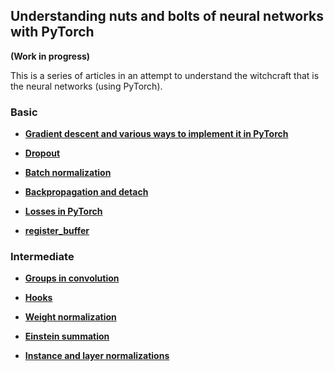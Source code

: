 ## Understanding nuts and bolts of neural networks with PyTorch

__(Work in progress)__

This is a series of articles in an attempt to understand the witchcraft that is the neural networks (using PyTorch).

### Basic

* [__Gradient descent and various ways to implement it in PyTorch__](https://github.com/vinsis/understanding-neuralnetworks-pytorch/blob/master/markdowns/basics.md)

* [__Dropout__](https://github.com/vinsis/understanding-neuralnetworks-pytorch/blob/master/markdowns/dropout.md)

* [__Batch normalization__](https://github.com/vinsis/understanding-neuralnetworks-pytorch/blob/master/markdowns/batchnorm.md)

* [__Backpropagation and detach__](https://github.com/vinsis/understanding-neuralnetworks-pytorch/blob/master/markdowns/backprop.md)

* [__Losses in PyTorch__](https://github.com/vinsis/understanding-neuralnetworks-pytorch/blob/master/markdowns/Understanding%20losses.md)

* [__register_buffer__](https://github.com/vinsis/understanding-neuralnetworks-pytorch/blob/master/markdowns/register_buffer.md)

### Intermediate

* [__Groups in convolution__](https://github.com/vinsis/understanding-neuralnetworks-pytorch/blob/master/markdowns/groups.md)

* [__Hooks__](https://github.com/vinsis/understanding-neuralnetworks-pytorch/blob/master/markdowns/hooks.md)

* [__Weight normalization__](https://github.com/vinsis/understanding-neuralnetworks-pytorch/blob/master/markdowns/weightnorm.md)

* [__Einstein summation__](https://github.com/vinsis/understanding-neuralnetworks-pytorch/blob/master/markdowns/einstein_summation.md)

* [__Instance and layer normalizations__](https://github.com/vinsis/understanding-neuralnetworks-pytorch/blob/master/markdowns/IN_LN_manual_calculations.md)